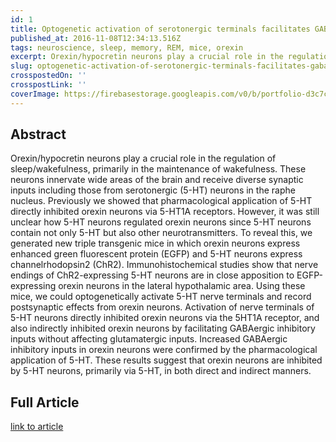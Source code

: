```yaml
---
id: 1
title: Optogenetic activation of serotonergic terminals facilitates GABAergic inhibitory input to orexin/hypocretin neurons
published_at: 2016-11-08T12:34:13.516Z
tags: neuroscience, sleep, memory, REM, mice, orexin
excerpt: Orexin/hypocretin neurons play a crucial role in the regulation of sleep/wakefulness, primarily in the maintenance of...
slug: optogenetic-activation-of-serotonergic-terminals-facilitates-gabaergic-inhibitory-input-to-orexin
crosspostedOn: ''
crosspostLink: ''
coverImage: https://firebasestorage.googleapis.com/v0/b/portfolio-d3c7c.appspot.com/o/a11y-banner.png?alt=media&token=283cad1b-a4d7-43ce-b4d3-c60d062ec636
---
```


## Abstract

Orexin/hypocretin neurons play a crucial role in the regulation of sleep/wakefulness, primarily in the maintenance of
wakefulness. These neurons innervate wide areas of the brain and receive diverse synaptic inputs including those from
serotonergic (5-HT) neurons in the raphe nucleus. Previously we showed that pharmacological application of 5-HT directly
inhibited orexin neurons via 5-HT1A receptors. However, it was still unclear how 5-HT neurons regulated orexin neurons
since 5-HT neurons contain not only 5-HT but also other neurotransmitters. To reveal this, we generated new triple
transgenic mice in which orexin neurons express enhanced green fluorescent protein (EGFP) and 5-HT neurons express
channelrhodopsin2 (ChR2). Immunohistochemical studies show that nerve endings of ChR2-expressing 5-HT neurons are in
close apposition to EGFP-expressing orexin neurons in the lateral hypothalamic area. Using these mice, we could
optogenetically activate 5-HT nerve terminals and record postsynaptic effects from orexin neurons. Activation of nerve
terminals of 5-HT neurons directly inhibited orexin neurons via the 5HT1A receptor, and also indirectly inhibited orexin
neurons by facilitating GABAergic inhibitory inputs without affecting glutamatergic inputs. Increased GABAergic
inhibitory inputs in orexin neurons were confirmed by the pharmacological application of 5-HT. These results suggest
that orexin neurons are inhibited by 5-HT neurons, primarily via 5-HT, in both direct and indirect manners.

## Full Article

[link to article](https://pubmed.ncbi.nlm.nih.gov/27824065/)
